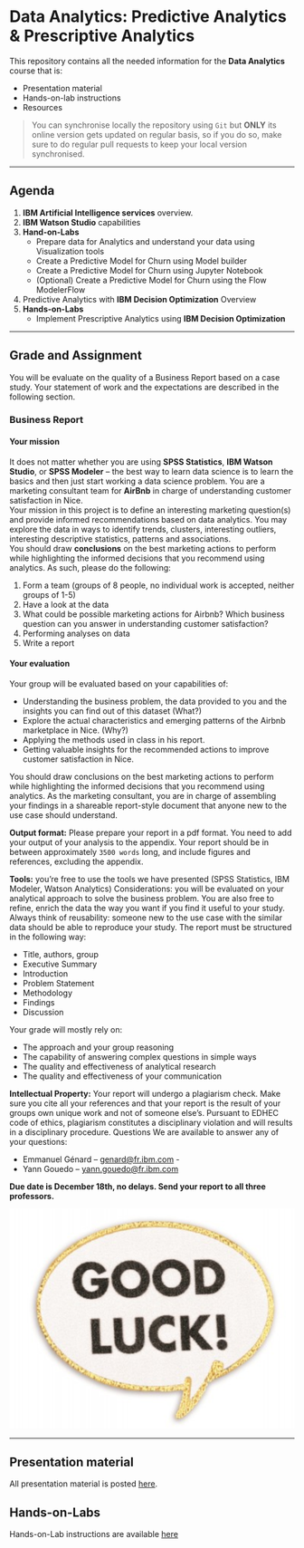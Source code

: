 # Data Analytics: Predictive Analytics & Prescriptive Analytics
This repository contains all the needed information for the **Data Analytics** course that is:
  + Presentation material
  + Hands-on-lab instructions
  + Resources

> You can synchronise locally the repository using `Git` but **ONLY** its online version gets updated on regular basis, so if you do so, make sure to do regular pull requests to keep your local version synchronised.
---

## Agenda
1. **IBM Artificial Intelligence services** overview.
2. **IBM Watson Studio** capabilities
3. **Hand-on-Labs**
    + Prepare data for Analytics and understand your data using Visualization tools
    + Create a Predictive Model for Churn using Model builder
    + Create a Predictive Model for Churn using Jupyter Notebook
    + (Optional) Create a Predictive Model for Churn using the Flow ModelerFlow
4. Predictive Analytics with **IBM Decision Optimization** Overview
5. **Hands-on-Labs**
    + Implement Prescriptive Analytics using **IBM Decision Optimization**

---
## Grade and Assignment
You will be evaluate on the quality of a Business Report based on a case study. Your statement of work and the expectations are described in the following section.

### Business Report
#### Your mission
It does not matter whether you are using **SPSS Statistics**, **IBM Watson Studio**, or **SPSS Modeler** – the best way to learn data science is to learn the basics and then just start working a data science problem.
You are a marketing consultant team for **AirBnb** in charge of understanding customer satisfaction in Nice.  
Your mission in this project is to define an interesting marketing question(s) and provide informed recommendations based on data analytics.
You may explore the data in ways to identify trends, clusters, interesting outliers, interesting descriptive statistics, patterns and associations.  
You should draw **conclusions** on the best marketing actions to perform while highlighting the informed decisions that you recommend using analytics. As such, please do the following:
1.	Form a team (groups of 8 people, no individual work is accepted, neither groups of 1-5)
2.	Have a look at the data
3.	What could be possible marketing actions for Airbnb? Which business question can you answer in understanding customer satisfaction?
4.	Performing analyses on data
5.	Write a report

#### Your evaluation
Your group will be evaluated based on your capabilities of:
+	Understanding the business problem, the data provided to you and the insights you can find out of this dataset (What?)
+	Explore the actual characteristics and emerging patterns of the Airbnb marketplace in Nice.  (Why?)
+	Applying the methods used in class in his report.
+	Getting valuable insights for the recommended actions to improve customer satisfaction in Nice.

You should draw conclusions on the best marketing actions to perform while highlighting the informed decisions that you recommend using analytics. As the marketing consultant, you are in charge of assembling your findings in a shareable report-style document that anyone new to the use case should understand.

**Output format:** Please prepare your report in a pdf format. You need to add your output of your analysis to the appendix. Your report should be in between approximately `3500 words` long, and include figures and references, excluding the appendix.  

**Tools:** you’re free to use the tools we have presented (SPSS Statistics, IBM Modeler, Watson Analytics)
Considerations: you will be evaluated on your analytical approach to solve the business problem.
You are also free to refine, enrich the data the way you want if you find it useful to your study.
Always think of reusability: someone new to the use case with the similar data should be able to reproduce your study.
The report must be structured in the following way:
+ Title, authors, group
+	Executive Summary
+	Introduction
+	Problem Statement
+	Methodology
+	Findings
+	Discussion

Your grade will mostly rely on:
+	The approach and your group reasoning
+	The capability of answering complex questions in simple ways
+ The quality and effectiveness of analytical research
+	The quality and effectiveness of your communication

**Intellectual Property:** Your report will undergo a plagiarism check. Make sure you cite all your references and that your report is the result of your groups own unique work and not of someone else’s. Pursuant to EDHEC code of ethics, plagiarism constitutes a disciplinary violation and will results in a disciplinary procedure.
Questions
We are available to answer any of your questions:
+	Emmanuel Génard – genard@fr.ibm.com -
+ Yann Gouedo – yann.gouedo@fr.ibm.com

**Due date is December 18th, no delays. Send your report to all three professors.**  

![](assets/markdown-img-paste-20181121094836361.png)

---

## Presentation material
All presentation material is posted [here](./PDF).

## Hands-on-Labs
Hands-on-Lab instructions are available [here](./HOL_Overview.md)

##
